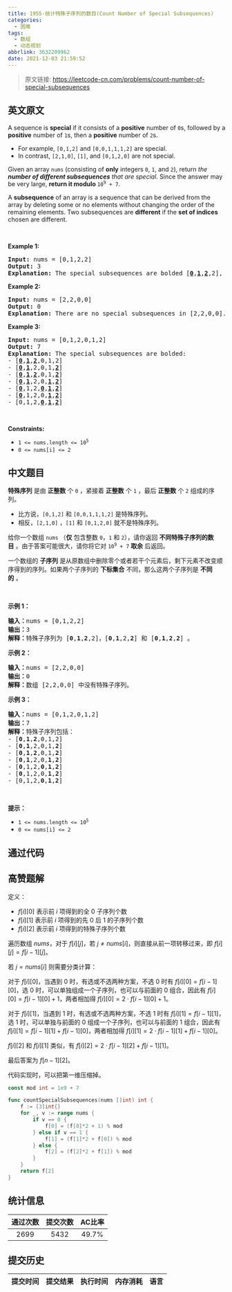 ```yaml
---
title: 1955-统计特殊子序列的数目(Count Number of Special Subsequences)
categories:
  - 困难
tags:
  - 数组
  - 动态规划
abbrlink: 3632209962
date: 2021-12-03 21:59:52
---
```


> 原文链接: https://leetcode-cn.com/problems/count-number-of-special-subsequences


## 英文原文
<div><p>A sequence is <strong>special</strong> if it consists of a <strong>positive</strong> number of <code>0</code>s, followed by a <strong>positive</strong> number of <code>1</code>s, then a <strong>positive</strong> number of <code>2</code>s.</p>

<ul>
	<li>For example, <code>[0,1,2]</code> and <code>[0,0,1,1,1,2]</code> are special.</li>
	<li>In contrast, <code>[2,1,0]</code>, <code>[1]</code>, and <code>[0,1,2,0]</code> are not special.</li>
</ul>

<p>Given an array <code>nums</code> (consisting of <strong>only</strong> integers <code>0</code>, <code>1</code>, and <code>2</code>), return<em> the <strong>number of different subsequences</strong> that are special</em>. Since the answer may be very large, <strong>return it modulo </strong><code>10<sup>9</sup> + 7</code>.</p>

<p>A <strong>subsequence</strong> of an array is a sequence that can be derived from the array by deleting some or no elements without changing the order of the remaining elements. Two subsequences are <strong>different</strong> if the <strong>set of indices</strong> chosen are different.</p>

<p>&nbsp;</p>
<p><strong>Example 1:</strong></p>

<pre>
<strong>Input:</strong> nums = [0,1,2,2]
<strong>Output:</strong> 3
<strong>Explanation:</strong> The special subsequences are bolded [<strong><u>0</u></strong>,<strong><u>1</u></strong>,<strong><u>2</u></strong>,2], [<strong><u>0</u></strong>,<strong><u>1</u></strong>,2,<strong><u>2</u></strong>], and [<strong><u>0</u></strong>,<strong><u>1</u></strong>,<strong><u>2</u></strong>,<strong><u>2</u></strong>].
</pre>

<p><strong>Example 2:</strong></p>

<pre>
<strong>Input:</strong> nums = [2,2,0,0]
<strong>Output:</strong> 0
<strong>Explanation:</strong> There are no special subsequences in [2,2,0,0].
</pre>

<p><strong>Example 3:</strong></p>

<pre>
<strong>Input:</strong> nums = [0,1,2,0,1,2]
<strong>Output:</strong> 7
<strong>Explanation:</strong> The special subsequences are bolded:
- [<strong><u>0</u></strong>,<strong><u>1</u></strong>,<strong><u>2</u></strong>,0,1,2]
- [<strong><u>0</u></strong>,<strong><u>1</u></strong>,2,0,1,<strong><u>2</u></strong>]
- [<strong><u>0</u></strong>,<strong><u>1</u></strong>,<strong><u>2</u></strong>,0,1,<strong><u>2</u></strong>]
- [<strong><u>0</u></strong>,<strong><u>1</u></strong>,2,0,<strong><u>1</u></strong>,<strong><u>2</u></strong>]
- [<strong><u>0</u></strong>,1,2,<strong><u>0</u></strong>,<strong><u>1</u></strong>,<strong><u>2</u></strong>]
- [<strong><u>0</u></strong>,1,2,0,<strong><u>1</u></strong>,<strong><u>2</u></strong>]
- [0,1,2,<strong><u>0</u></strong>,<strong><u>1</u></strong>,<strong><u>2</u></strong>]
</pre>

<p>&nbsp;</p>
<p><strong>Constraints:</strong></p>

<ul>
	<li><code>1 &lt;= nums.length &lt;= 10<sup>5</sup></code></li>
	<li><code>0 &lt;= nums[i] &lt;= 2</code></li>
</ul>
</div>

## 中文题目
<div><p><strong>特殊序列</strong> 是由&nbsp;<strong>正整数</strong>&nbsp;个 <code>0</code>&nbsp;，紧接着&nbsp;<strong>正整数</strong>&nbsp;个 <code>1</code>&nbsp;，最后 <strong>正整数</strong>&nbsp;个 <code>2</code>&nbsp;组成的序列。</p>

<ul>
	<li>比方说，<code>[0,1,2]</code> 和&nbsp;<code>[0,0,1,1,1,2]</code>&nbsp;是特殊序列。</li>
	<li>相反，<code>[2,1,0]</code>&nbsp;，<code>[1]</code>&nbsp;和&nbsp;<code>[0,1,2,0]</code>&nbsp;就不是特殊序列。</li>
</ul>

<p>给你一个数组&nbsp;<code>nums</code>&nbsp;（<strong>仅</strong>&nbsp;包含整数&nbsp;<code>0</code>，<code>1</code>&nbsp;和&nbsp;<code>2</code>），请你返回 <b>不同特殊子序列的数目</b>&nbsp;。由于答案可能很大，请你将它对&nbsp;<code>10<sup>9</sup> + 7</code> <strong>取余</strong> 后返回。</p>

<p>一个数组的 <strong>子序列</strong>&nbsp;是从原数组中删除零个或者若干个元素后，剩下元素不改变顺序得到的序列。如果两个子序列的 <strong>下标集合</strong>&nbsp;不同，那么这两个子序列是 <strong>不同的</strong>&nbsp;。</p>

<p>&nbsp;</p>

<p><strong>示例 1：</strong></p>

<pre>
<b>输入：</b>nums = [0,1,2,2]
<b>输出：</b>3
<b>解释：</b>特殊子序列为 [<strong>0</strong>,<strong>1</strong>,<strong>2</strong>,2]，[<strong>0</strong>,<strong>1</strong>,2,<strong>2</strong>] 和 [<strong>0</strong>,<strong>1</strong>,<strong>2</strong>,<strong>2</strong>] 。
</pre>

<p><strong>示例 2：</strong></p>

<pre>
<b>输入：</b>nums = [2,2,0,0]
<b>输出：</b>0
<b>解释：</b>数组 [2,2,0,0] 中没有特殊子序列。
</pre>

<p><strong>示例 3：</strong></p>

<pre>
<b>输入：</b>nums = [0,1,2,0,1,2]
<b>输出：</b>7
<b>解释：</b>特殊子序列包括：
- [<strong>0</strong>,<strong>1</strong>,<strong>2</strong>,0,1,2]
- [<strong>0</strong>,<strong>1</strong>,2,0,1,<strong>2</strong>]
- [<strong>0</strong>,<strong>1</strong>,<strong>2</strong>,0,1,<strong>2</strong>]
- [<strong>0</strong>,<strong>1</strong>,2,0,<strong>1</strong>,<strong>2</strong>]
- [<strong>0</strong>,1,2,<strong>0</strong>,<strong>1</strong>,<strong>2</strong>]
- [<strong>0</strong>,1,2,0,<strong>1</strong>,<strong>2</strong>]
- [0,1,2,<strong>0</strong>,<strong>1</strong>,<strong>2</strong>]
</pre>

<p>&nbsp;</p>

<p><strong>提示：</strong></p>

<ul>
	<li><code>1 &lt;= nums.length &lt;= 10<sup>5</sup></code></li>
	<li><code>0 &lt;= nums[i] &lt;= 2</code></li>
</ul>
</div>

## 通过代码
<RecoDemo>
</RecoDemo>


## 高赞题解
定义：
- $f[i][0]$ 表示前 $i$ 项得到的全 $0$ 子序列个数
- $f[i][1]$ 表示前 $i$ 项得到的先 $0$ 后 $1$ 的子序列个数
- $f[i][2]$ 表示前 $i$ 项得到的特殊子序列个数

遍历数组 $\textit{nums}$，对于 $f[i][j]$，若 $j \neq \textit{nums}[i]$，则直接从前一项转移过来，即 $f[i][j]=f[i-1][j]$。

若 $j = \textit{nums}[i]$ 则需要分类计算：

对于 $f[i][0]$，当遇到 $0$ 时，有选或不选两种方案，不选 $0$ 时有 $f[i][0] = f[i-1][0]$，选 $0$ 时，可以单独组成一个子序列，也可以与前面的 $0$ 组合，因此有 $f[i][0] = f[i-1][0] + 1$，两者相加得 $f[i][0] = 2\cdot f[i-1][0] + 1$。

对于 $f[i][1]$，当遇到 $1$ 时，有选或不选两种方案，不选 $1$ 时有 $f[i][1] = f[i-1][1]$，选 $1$ 时，可以单独与前面的 $0$ 组成一个子序列，也可以与前面的 $1$ 组合，因此有 $f[i][1] = f[i-1][1] + f[i-1][0]$，两者相加得 $f[i][1] = 2\cdot f[i-1][1] + f[i-1][0]$。

$f[i][2]$ 和 $f[i][1]$ 类似，有 $f[i][2] = 2\cdot f[i-1][2] + f[i-1][1]$。

最后答案为 $f[n-1][2]$。

代码实现时，可以把第一维压缩掉。

```go
const mod int = 1e9 + 7

func countSpecialSubsequences(nums []int) int {
	f := [3]int{}
	for _, v := range nums {
		if v == 0 {
			f[0] = (f[0]*2 + 1) % mod
		} else if v == 1 {
			f[1] = (f[1]*2 + f[0]) % mod
		} else {
			f[2] = (f[2]*2 + f[1]) % mod
		}
	}
	return f[2]
}
```

## 统计信息
| 通过次数 | 提交次数 | AC比率 |
| :------: | :------: | :------: |
|    2699    |    5432    |   49.7%   |

## 提交历史
| 提交时间 | 提交结果 | 执行时间 |  内存消耗  | 语言 |
| :------: | :------: | :------: | :--------: | :--------: |
